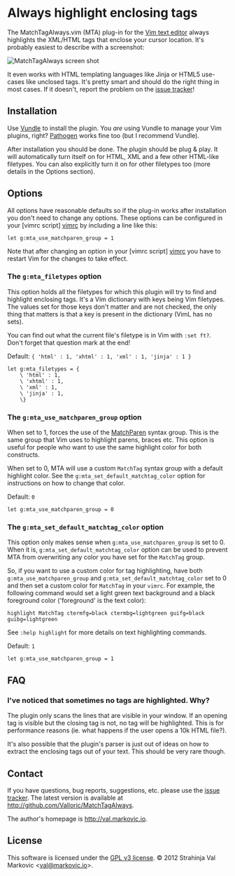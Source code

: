 # Always highlight enclosing tags

The MatchTagAlways.vim (MTA) plug-in for the [Vim text editor][vim] always
highlights the XML/HTML tags that enclose your cursor location. It's probably
easiest to describe with a screenshot:

![MatchTagAlways screen shot](http://i.imgur.com/qAf0N.gif)

It even works with HTML templating languages like Jinja or HTML5 use-cases
like unclosed tags. It's pretty smart and should do the right thing in most
cases. If it doesn't, report the problem on the [issue tracker][tracker]!

## Installation

Use [Vundle][vundle] to install the plugin. You _are_ using Vundle to manage
your Vim plugins, right? [Pathogen][pathogen] works fine too (but I recommend
Vundle).

After installation you should be done. The plugin should be plug & play. It will
automatically turn itself on for HTML, XML and a few other HTML-like filetypes.
You can also explicitly turn it on for other filetypes too (more details in the
Options section).

## Options

All options have reasonable defaults so if the plug-in works after installation
you don't need to change any options. These options can be configured in your
[vimrc script] [vimrc] by including a line like this:

    let g:mta_use_matchparen_group = 1

Note that after changing an option in your [vimrc script] [vimrc] you have to
restart Vim for the changes to take effect.

### The `g:mta_filetypes` option

This option holds all the filetypes for which this plugin will try to find and
highlight enclosing tags. It's a Vim dictionary with keys being Vim filetypes.
The values set for those keys don't matter and are not checked, the only thing
that matters is that a key is present in the dictionary (VimL has no sets).

You can find out what the current file's filetype is in Vim with `:set ft?`.
Don't forget that question mark at the end!

Default: `{ 'html' : 1, 'xhtml' : 1, 'xml' : 1, 'jinja' : 1 }`

    let g:mta_filetypes = {
        \ 'html' : 1,
        \ 'xhtml' : 1,
        \ 'xml' : 1,
        \ 'jinja' : 1,
        \}

### The `g:mta_use_matchparen_group` option

When set to 1, forces the use of the [MatchParen][matchparen] syntax group. This
is the same group that Vim uses to highlight parens, braces etc. This option is
useful for people who want to use the same highlight color for both constructs.

When set to 0, MTA will use a custom `MatchTag` syntax group with a default
highlight color. See the `g:mta_set_default_matchtag_color` option for
instructions on how to change that color.

Default: `0`

    let g:mta_use_matchparen_group = 0

### The `g:mta_set_default_matchtag_color` option

This option only makes sense when `g:mta_use_matchparen_group` is set to 0. When
it is, `g:mta_set_default_matchtag_color` option can be used to prevent MTA from
overwriting any color you have set for the `MatchTag` group.

So, if you want to use a custom color for tag highlighting, have both
`g:mta_use_matchparen_group` and `g:mta_set_default_matchtag_color` set to 0 and
then set a custom color for `MatchTag` in your `vimrc`. For example, the
following command would set a light green text background and a black foreground
color ('foreground' is the text color):

    highlight MatchTag ctermfg=black ctermbg=lightgreen guifg=black guibg=lightgreen

See `:help highlight` for more details on text highlighting commands.

Default: `1`

    let g:mta_use_matchparen_group = 1

## FAQ

### I've noticed that sometimes no tags are highlighted. Why?

The plugin only scans the lines that are visible in your window. If an opening
tag is visible but the closing tag is not, no tag will be highlighted. This is
for performance reasons (ie. what happens if the user opens a 10k HTML file?).

It's also possible that the plugin's parser is just out of ideas on how to
extract the enclosing tags out of your text. This should be very rare though.

## Contact

If you have questions, bug reports, suggestions, etc. please use the [issue
tracker][tracker]. The latest
version is available at <http://github.com/Valloric/MatchTagAlways>.

The author's homepage is <http://val.markovic.io>.

## License

This software is licensed under the [GPL v3 license][gpl].
© 2012 Strahinja Val Markovic &lt;<val@markovic.io>&gt;.


[vimrc]: http://vimhelp.appspot.com/starting.txt.html#vimrc
[vim]: http://www.vim.org/
[gpl]: http://www.gnu.org/copyleft/gpl.html
[vundle]: https://github.com/gmarik/vundle#about
[pathogen]: https://github.com/tpope/vim-pathogen#pathogenvim
[matchparen]: http://vimhelp.appspot.com/pi_paren.txt.html
[tracker]: https://github.com/Valloric/MatchTagAlways/issues
